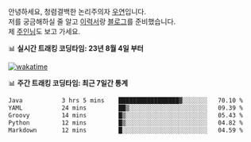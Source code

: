 안녕하세요, 청렴결백한 논리주의자 [우연](https://dev-wooyeon.github.io/quiz-app/)입니다.  
저를 궁금해하실 줄 알고 [이력서](https://ieunune.notion.site/d836ecc9172144d4b39f185b89f16a62)랑 [블로그](https://notion-blog-ieunune.vercel.app)를 준비했습니다.  
제 [주인님](https://www.instagram.com/lovely_hiru_hari_s2/)도 보고 가세요.


📊 **실시간 트래킹 코딩타임: 23년 8월 4일 부터**  

[![wakatime](https://wakatime.com/badge/user/099dd627-fdab-4072-b87a-fa91c7a76d8d.svg?style=for-the-badge)](https://wakatime.com/@099dd627-fdab-4072-b87a-fa91c7a76d8d)

📊 **주간 트래킹 코딩타임: 최근 7일간 통계**

<!--START_SECTION:waka-->

```txt
Java           3 hrs 5 mins    █████████████████▓░░░░░░░   70.10 %
YAML           24 mins         ██▒░░░░░░░░░░░░░░░░░░░░░░   09.39 %
Groovy         14 mins         █▒░░░░░░░░░░░░░░░░░░░░░░░   05.43 %
Python         12 mins         █▒░░░░░░░░░░░░░░░░░░░░░░░   04.82 %
Markdown       12 mins         █░░░░░░░░░░░░░░░░░░░░░░░░   04.59 %
```

<!--END_SECTION:waka-->

<!-- ![](./profile-3d-contrib/profile-night-view.svg)-->
